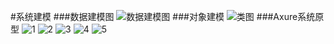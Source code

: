 #系统建模
###数据建模图
![数据建模图](http://user.qzone.qq.com/260415093/photo/V10Dij5e07Nsyc/batchid/1446281829587000)
###对象建模
![类图](http://user.qzone.qq.com/260415093/photo/V10Dij5e07Nsyc/batchid/1446281829587000)
###Axure系统原型
![1](http://user.qzone.qq.com/260415093/photo/V10Dij5e07Nsyc/batchid/1446281829587000)
![2](http://user.qzone.qq.com/260415093/photo/V10Dij5e07Nsyc/batchid/1446281829587000)
![3](http://user.qzone.qq.com/260415093/photo/V10Dij5e07Nsyc/batchid/1446281829587000)
![4](http://user.qzone.qq.com/260415093/photo/V10Dij5e07Nsyc/batchid/1446281829587000)
![5](http://user.qzone.qq.com/260415093/photo/V10Dij5e07Nsyc/batchid/1446281829587000)
